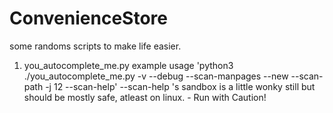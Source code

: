 # ConvenienceStore
some randoms scripts to make life easier.

1. you_autocomplete_me.py example usage 'python3 ./you_autocomplete_me.py -v --debug --scan-manpages --new --scan-path -j 12 --scan-help' 
  --scan-help 's sandbox is a little wonky still but should be mostly safe, atleast on linux. -  Run with Caution!
